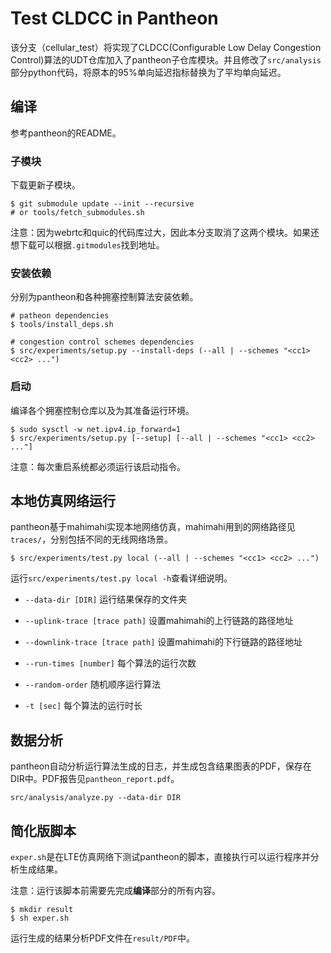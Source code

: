 # Test CLDCC in Pantheon

该分支（cellular_test）将实现了CLDCC(Configurable Low Delay Congestion Control)算法的UDT仓库加入了pantheon子仓库模块。并且修改了`src/analysis`部分python代码，将原本的95%单向延迟指标替换为了平均单向延迟。

## 编译

参考pantheon的README。

### 子模块

下载更新子模块。

```shell
$ git submodule update --init --recursive
# or tools/fetch_submodules.sh
```

注意：因为webrtc和quic的代码库过大，因此本分支取消了这两个模块。如果还想下载可以根据`.gitmodules`找到地址。

### 安装依赖

分别为pantheon和各种拥塞控制算法安装依赖。

```shell
# patheon dependencies
$ tools/install_deps.sh

# congestion control schemes dependencies
$ src/experiments/setup.py --install-deps (--all | --schemes "<cc1> <cc2> ...")
```

### 启动

编译各个拥塞控制仓库以及为其准备运行环境。

```shell
$ sudo sysctl -w net.ipv4.ip_forward=1
$ src/experiments/setup.py [--setup] [--all | --schemes "<cc1> <cc2> ..."]
```

注意：每次重启系统都必须运行该启动指令。

## 本地仿真网络运行

pantheon基于mahimahi实现本地网络仿真，mahimahi用到的网络路径见`traces/`，分别包括不同的无线网络场景。

```shell
$ src/experiments/test.py local (--all | --schemes "<cc1> <cc2> ...")
```

运行`src/experiments/test.py local -h`查看详细说明。

- `--data-dir [DIR]` 运行结果保存的文件夹

- `--uplink-trace [trace path]` 设置mahimahi的上行链路的路径地址

- `--downlink-trace [trace path]` 设置mahimahi的下行链路的路径地址

- `--run-times [number]` 每个算法的运行次数

- `--random-order` 随机顺序运行算法

- `-t [sec]` 每个算法的运行时长

## 数据分析

pantheon自动分析运行算法生成的日志，并生成包含结果图表的PDF，保存在DIR中。PDF报告见`pantheon_report.pdf`。

```shell
src/analysis/analyze.py --data-dir DIR
```

## 简化版脚本

`exper.sh`是在LTE仿真网络下测试pantheon的脚本，直接执行可以运行程序并分析生成结果。

注意：运行该脚本前需要先完成**编译**部分的所有内容。

```shell
$ mkdir result
$ sh exper.sh
```

运行生成的结果分析PDF文件在`result/PDF`中。